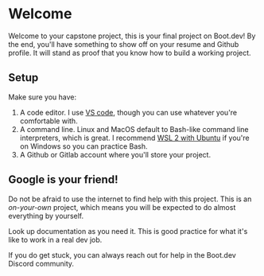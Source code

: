 # Welcome

Welcome to your capstone project, this is your final project on Boot.dev! By the end, you'll have something to show off on your resume and Github profile. It will stand as proof that you know how to build a working project.

## Setup

Make sure you have:

1. A code editor. I use [VS code](https://code.visualstudio.com/), though you can use whatever you're comfortable with.
2. A command line. Linux and MacOS default to Bash-like command line interpreters, which is great. I recommend [WSL 2 with Ubuntu](https://docs.microsoft.com/en-us/windows/wsl/install) if you're on Windows so you can practice Bash.
3. A Github or Gitlab account where you'll store your project.

## Google is your friend!

Do not be afraid to use the internet to find help with this project. This is an *on-your-own* project, which means you will be expected to do almost everything by yourself.

Look up documentation as you need it. This is good practice for what it's like to work in a real dev job.

If you do get stuck, you can always reach out for help in the Boot.dev Discord community.

